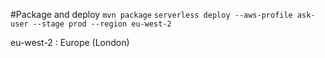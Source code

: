 #Package and deploy
`mvn package`
`serverless deploy --aws-profile ask-user --stage prod --region eu-west-2`

eu-west-2 : Europe (London)